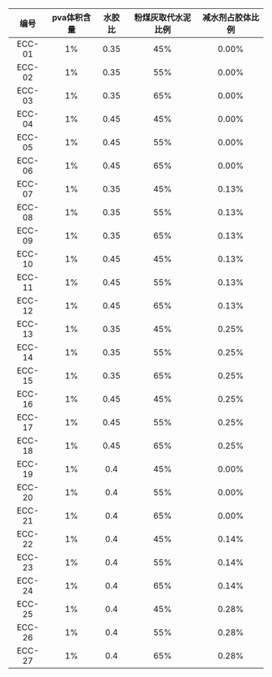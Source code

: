 |  编号  | pva体积含量 | 水胶比 | 粉煤灰取代水泥比例 | 减水剂占胶体比例 |
|:------:|:-----------:|:------:|:------------------:|:----------------:|
| ECC-01 |      1%     |  0.35  |         45%        |       0.00%      |
| ECC-02 |      1%     |  0.35  |         55%        |       0.00%      |
| ECC-03 |      1%     |  0.35  |         65%        |       0.00%      |
| ECC-04 |      1%     |  0.45  |         45%        |       0.00%      |
| ECC-05 |      1%     |  0.45  |         55%        |       0.00%      |
| ECC-06 |      1%     |  0.45  |         65%        |       0.00%      |
| ECC-07 |      1%     |  0.35  |         45%        |       0.13%      |
| ECC-08 |      1%     |  0.35  |         55%        |       0.13%      |
| ECC-09 |      1%     |  0.35  |         65%        |       0.13%      |
| ECC-10 |      1%     |  0.45  |         45%        |       0.13%      |
| ECC-11 |      1%     |  0.45  |         55%        |       0.13%      |
| ECC-12 |      1%     |  0.45  |         65%        |       0.13%      |
| ECC-13 |      1%     |  0.35  |         45%        |       0.25%      |
| ECC-14 |      1%     |  0.35  |         55%        |       0.25%      |
| ECC-15 |      1%     |  0.35  |         65%        |       0.25%      |
| ECC-16 |      1%     |  0.45  |         45%        |       0.25%      |
| ECC-17 |      1%     |  0.45  |         55%        |       0.25%      |
| ECC-18 |      1%     |  0.45  |         65%        |       0.25%      |
| ECC-19 |      1%     |   0.4  |         45%        |       0.00%      |
| ECC-20 |      1%     |   0.4  |         55%        |       0.00%      |
| ECC-21 |      1%     |   0.4  |         65%        |       0.00%      |
| ECC-22 |      1%     |   0.4  |         45%        |       0.14%      |
| ECC-23 |      1%     |   0.4  |         55%        |       0.14%      |
| ECC-24 |      1%     |   0.4  |         65%        |       0.14%      |
| ECC-25 |      1%     |   0.4  |         45%        |       0.28%      |
| ECC-26 |      1%     |   0.4  |         55%        |       0.28%      |
| ECC-27 |      1%     |   0.4  |         65%        |       0.28%      |